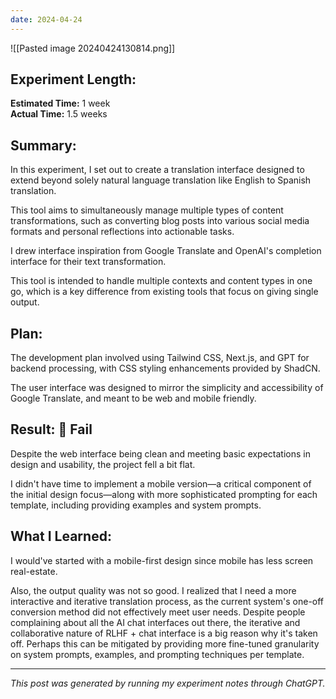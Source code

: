 ```yaml
---
date: 2024-04-24
---
```

![[Pasted image 20240424130814.png]]

## Experiment Length:
**Estimated Time:** 1 week  
**Actual Time:** 1.5 weeks

## Summary:
In this experiment, I set out to create a translation interface designed to extend beyond solely natural language translation like English to Spanish translation. 

This tool aims to simultaneously manage multiple types of content transformations, such as converting blog posts into various social media formats and personal reflections into actionable tasks. 

 I drew interface inspiration from Google Translate and OpenAI's completion interface for their text transformation.
 
This tool is intended to handle multiple contexts and content types in one go, which is a key difference from existing tools that focus on giving single output.

## Plan:
The development plan involved using Tailwind CSS, Next.js, and GPT for backend processing, with CSS styling enhancements provided by ShadCN. 

The user interface was designed to mirror the simplicity and accessibility of Google Translate, and meant to be web and mobile friendly.

## Result:  🔴 Fail
Despite the web interface being clean and meeting basic expectations in design and usability, the project fell a bit flat.  

I didn't have time to implement a mobile version—a critical component of the initial design focus—along with more sophisticated prompting for each template, including providing examples and system prompts. 

## What I Learned:
I would've started with a mobile-first design since mobile has less screen real-estate. 

Also, the output quality was not so good. I realized that I need a more interactive and iterative translation process, as the current system's one-off conversion method did not effectively meet user needs. Despite people complaining about all the AI chat interfaces out there, the iterative and collaborative nature of RLHF + chat interface is a big reason why it's taken off. Perhaps this can be mitigated by providing more fine-tuned granularity on system prompts, examples, and prompting techniques per template.

---

_This post was generated by running my experiment notes through ChatGPT._